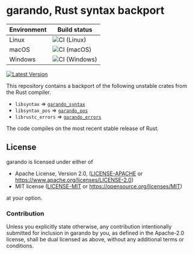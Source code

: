 garando, Rust syntax backport
====================

| Environment | Build status |
| -- | -- |
| Linux | ![CI (Linux)](https://github.com/JohnTitor/garando/workflows/CI%20(Linux)/badge.svg) |
| macOS | ![CI (macOS)](https://github.com/JohnTitor/garando/workflows/CI%20(macOS)/badge.svg) |
| Windows | ![CI (Windows)](https://github.com/JohnTitor/garando/workflows/CI%20(Windows)/badge.svg) |

[![Latest Version](https://img.shields.io/crates/v/garando_syntax.svg)](https://crates.io/crates/garando_syntax)

This repository contains a backport of the following unstable crates from the
Rust compiler.

- `libsyntax` => [`garando_syntax`]
- `libsyntax_pos` => [`garando_pos`]
- `librustc_errors` => [`garando_errors`]

[`garando_syntax`]: https://docs.rs/garando_syntax
[`garando_pos`]: https://docs.rs/garando_pos
[`garando_errors`]: https://docs.rs/garando_errors

The code compiles on the most recent stable release of Rust.

## License

garando is licensed under either of

* Apache License, Version 2.0, ([LICENSE-APACHE](LICENSE-APACHE) or
   https://www.apache.org/licenses/LICENSE-2.0)
* MIT license ([LICENSE-MIT](LICENSE-MIT) or
   https://opensource.org/licenses/MIT)

at your option.

### Contribution

Unless you explicitly state otherwise, any contribution intentionally submitted
for inclusion in garando by you, as defined in the Apache-2.0 license, shall be
dual licensed as above, without any additional terms or conditions.
